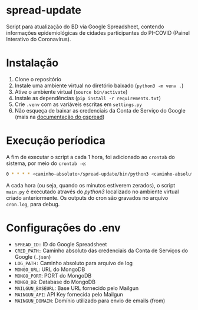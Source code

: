 # spread-update

Script para atualização do BD via Google Spreadsheet, contendo informações epidemiológicas de cidades participantes do PI-COVID (Painel Interativo do Coronavírus).


# Instalação
1. Clone o repositório
1. Instale uma ambiente virtual no diretório baixado (`python3 -m venv .`)
1. Ative o ambiente virtual (`source bin/activate`)
1. Instale as dependências (`pip install -r requirements.txt`)
1. Crie `.venv` com as variáveis escritas em `settings.py`
1. Não esqueça de baixar as credenciais da Conta de Serviço do Google (mais na [documentação do gspread](https://gspread.readthedocs.io/en/latest/oauth2.html#for-bots-using-service-account))

# Execução períodica
A fim de executar o script a cada 1 hora, foi adicionado ao `crontab` do sistema, por meio do `crontab -e`:

```sh
0 * * * * <caminho-absoluto>/spread-update/bin/python3 <caminho-absoluto>/spread-update/main.py >> <caminho-absoluto>/spread-update/cron.log 2>&1
```

A cada hora (ou seja, quando os minutos estiverem zerados), o script `main.py` é executado através do _python3_ localizado no ambiente virtual criado anteriormente. Os outputs do cron são gravados no arquivo `cron.log`, para debug.


# Configurações do .env
- `SPREAD_ID:` ID do Google Spreadsheet
- `CRED_PATH:` Caminho absoluto das credenciais da Conta de Serviços do Google (`.json`)
- `LOG_PATH:` Caminho absoluto para arquivo de log
- `MONGO_URL`: URL do MongoDB
- `MONGO_PORT`: PORT do MongoDB
- `MONGO_DB`: Database do MongoDB
- `MAILGUN_BASEURL`: Base URL fornecido pelo Mailgun
- `MAINGUN_API`: API Key fornecida pelo Mailgun
- `MAINGUN_DOMAIN`: Domínio utilizado para envio de emails (from)
